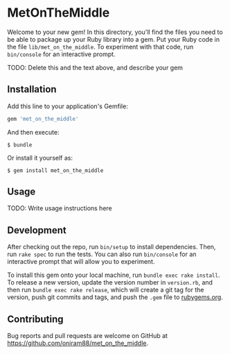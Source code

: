 # MetOnTheMiddle

Welcome to your new gem! In this directory, you'll find the files you need to be able to package up your Ruby library into a gem. Put your Ruby code in the file `lib/met_on_the_middle`. To experiment with that code, run `bin/console` for an interactive prompt.

TODO: Delete this and the text above, and describe your gem

## Installation

Add this line to your application's Gemfile:

```ruby
gem 'met_on_the_middle'
```

And then execute:

    $ bundle

Or install it yourself as:

    $ gem install met_on_the_middle

## Usage

TODO: Write usage instructions here

## Development

After checking out the repo, run `bin/setup` to install dependencies. Then, run `rake spec` to run the tests. You can also run `bin/console` for an interactive prompt that will allow you to experiment.

To install this gem onto your local machine, run `bundle exec rake install`. To release a new version, update the version number in `version.rb`, and then run `bundle exec rake release`, which will create a git tag for the version, push git commits and tags, and push the `.gem` file to [rubygems.org](https://rubygems.org).

## Contributing

Bug reports and pull requests are welcome on GitHub at https://github.com/oniram88/met_on_the_middle.

